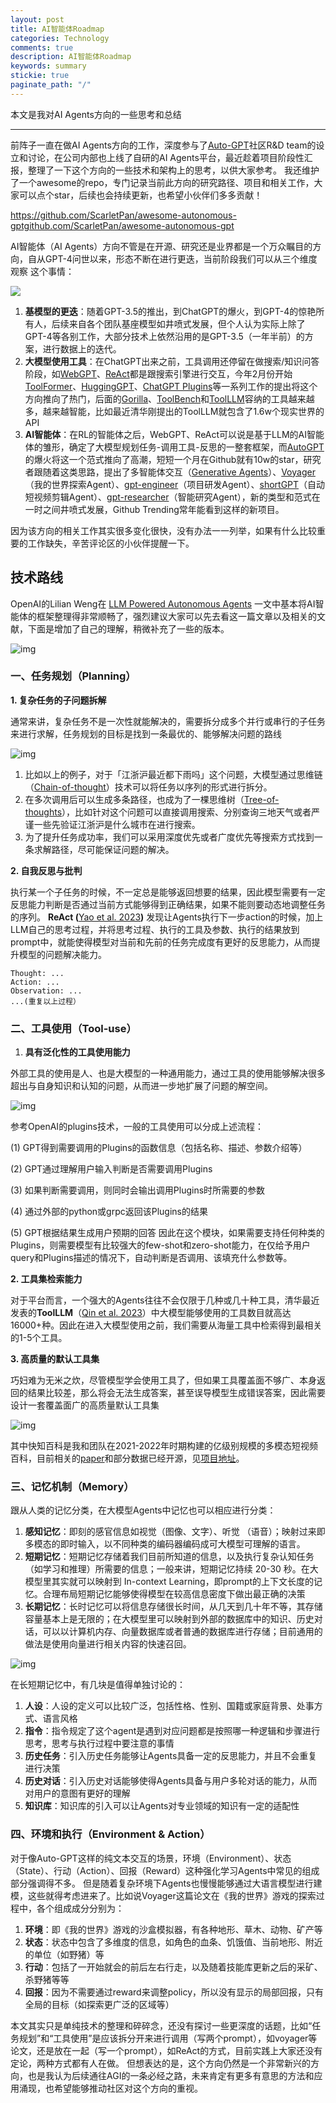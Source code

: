 ```yaml
---
layout: post
title: AI智能体Roadmap
categories: Technology
comments: true
description: AI智能体Roadmap
keywords: summary
stickie: true
paginate_path: "/"
---
```


本文是我对AI Agents方向的一些思考和总结

---

前阵子一直在做AI Agents方向的工作，深度参与了[Auto-GPT](https://github.com/Significant-Gravitas/Auto-GPT)社区R&D team的设立和讨论，在公司内部也上线了自研的AI Agents平台，最近趁着项目阶段性汇报，整理了一下这个方向的一些技术和架构上的思考，以供大家参考。 我还维护了一个awesome的repo，专门记录当前此方向的研究路径、项目和相关工作，大家可以点个star，后续也会持续更新，也希望小伙伴们多多贡献！

https://github.com/ScarletPan/awesome-autonomous-gptgithub.com/ScarletPan/awesome-autonomous-gpt

AI智能体（AI Agents）方向不管是在开源、研究还是业界都是一个万众瞩目的方向，自从GPT-4问世以来，形态不断在进行更迭，当前阶段我们可以从三个维度观察 这个事情：

<img src="https://picx.zhimg.com/80/v2-65430c2e0a4434c93a2baf187b35fe93_720w.png?source=d16d100b"/>



1. **基模型的更迭**：随着GPT-3.5的推出，到ChatGPT的爆火，到GPT-4的惊艳所有人，后续来自各个团队基座模型如井喷式发展，但个人认为实际上除了GPT-4等各别工作，大部分技术上依然沿用的是GPT-3.5（一年半前）的方案，进行数据上的迭代。
2. **大模型使用工具**：在ChatGPT出来之前，工具调用还停留在做搜索/知识问答阶段，如[WebGPT](https://arxiv.org/pdf/2112.09332.pdf)、[ReAct](https://arxiv.org/pdf/2210.03629.pdf)都是跟搜索引擎进行交互，今年2月份开始[ToolFormer](https://arxiv.org/pdf/2302.04761.pdf)、[HuggingGPT](https://arxiv.org/pdf/2303.17580.pdf)、[ChatGPT Plugins](https://openai.com/blog/chatgpt-plugins)等一系列工作的提出将这个方向推向了热门，后面的[Gorilla](https://github.com/ShishirPatil/gorilla)、[ToolBench](https://github.com/OpenBMB/ToolBench)和[ToolLLM](https://arxiv.org/abs/2307.16789)容纳的工具越来越多，越来越智能，比如最近清华刚提出的ToolLLM就包含了1.6w个现实世界的API
3. **AI智能体**：在RL的智能体之后，WebGPT、ReAct可以说是基于LLM的AI智能体的雏形，确定了大模型规划任务-调用工具-反思的一整套框架，而[AutoGPT](https://github.com/Significant-Gravitas/Auto-GPT)的爆火将这一个范式推向了高潮，短短一个月在Github就有10w的star，研究者跟随着这类思路，提出了多智能体交互（[Generative Agents](https://arxiv.org/abs/2304.03442)）、[Voyager](https://arxiv.org/pdf/2305.16291.pdf)（我的世界探索Agent）、[gpt-engineer](https://github.com/AntonOsika/gpt-engineer)（项目研发Agent）、[shortGPT](https://github.com/RayVentura/ShortGPT)（自动短视频剪辑Agent）、[gpt-researcher](https://github.com/assafelovic/gpt-researcher)（智能研究Agent），新的类型和范式在一时之间井喷式发展，Github Trending常年能看到这样的新项目。

因为该方向的相关工作其实很多变化很快，没有办法一一列举，如果有什么比较重要的工作缺失，辛苦评论区的小伙伴提醒一下。

## **技术路线**

OpenAI的Lilian Weng在 [LLM Powered Autonomous Agents](https://lilianweng.github.io/posts/2023-06-23-agent/) 一文中基本将AI智能体的框架整理得非常顺畅了，强烈建议大家可以先去看这一篇文章以及相关的文献，下面是增加了自己的理解，稍微补充了一些的版本。

![img](https://pica.zhimg.com/80/v2-fc35cf00e4483b12de0e739c391d82fc_720w.png?source=d16d100b)







### 一、**任务规划（Planning）**

**1. 复杂任务的子问题拆解**

通常来讲，复杂任务不是一次性就能解决的，需要拆分成多个并行或串行的子任务来进行求解，任务规划的目标是找到一条最优的、能够解决问题的路线 

![img](https://pic1.zhimg.com/80/v2-d28aa48a3a495461e2635b7f22cbdcf2_720w.png?source=d16d100b)







1. 比如以上的例子，对于「江浙沪最近都下雨吗」这个问题，大模型通过思维链（[Chain-of-thought](https://arxiv.org/abs/2201.11903)）技术可以将任务以序列的形式进行拆分。
2. 在多次调用后可以生成多条路径，也成为了一棵思维树（[Tree-of-thoughts](https://arxiv.org/abs/2305.10601)），比如针对这个问题可以直接调用搜索、分别查询三地天气或者严谨一些先验证江浙沪是什么城市在进行搜索。
3. 为了提升任务成功率，我们可以采用深度优先或者广度优先等搜索方式找到一条求解路径，尽可能保证问题的解决。

**2. 自我反思与批判**

执行某一个子任务的时候，不一定总是能够返回想要的结果，因此模型需要有一定反思能力判断是否通过当前方式能够得到正确结果，如果不能则要动态地调整任务的序列。 **ReAct (**[Yao et al. 2023](https://arxiv.org/abs/2210.03629)**)**  发现让Agents执行下一步action的时候，加上LLM自己的思考过程，并将思考过程、执行的工具及参数、执行的结果放到prompt中，就能使得模型对当前和先前的任务完成度有更好的反思能力，从而提升模型的问题解决能力。

```
Thought: ... 
Action: ... 
Observation: ... 
...(重复以上过程）
```

### 二、**工具使用（Tool-use）**

1. **具有泛化性的工具使用能力**

外部工具的使用是人、也是大模型的一种通用能力，通过工具的使用能够解决很多超出与自身知识和认知的问题，从而进一步地扩展了问题的解空间。

![img](https://picx.zhimg.com/80/v2-53bd432cda79f63b2bf2f181824d5039_720w.png?source=d16d100b)







参考OpenAI的plugins技术，一般的工具使用可以分成上述流程：

(1) GPT得到需要调用的Plugins的函数信息（包括名称、描述、参数介绍等）

(2) GPT通过理解用户输入判断是否需要调用Plugins

(3) 如果判断需要调用，则同时会输出调用Plugins时所需要的参数

(4) 通过外部的python或grpc返回该Plugins的结果

(5) GPT根据结果生成用户预期的回答 因此在这个模块，如果需要支持任何种类的Plugins，则需要模型有比较强大的few-shot和zero-shot能力，在仅给予用户query和Plugins描述的情况下，自动判断是否调用、该填充什么参数等。

**2. 工具集检索能力**

对于平台而言，一个强大的Agents往往不会仅限于几种或几十种工具，清华最近发表的**ToolLLM**（[Qin et al. 2023](https://arxiv.org/pdf/2307.16789.pdf)）中大模型能够使用的工具数目就高达16000+种。因此在进入大模型使用之前，我们需要从海量工具中检索得到最相关的1-5个工具。

**3. 高质量的默认工具集**

巧妇难为无米之炊，尽管模型学会使用工具了，但如果工具覆盖面不够广、本身返回的结果比较差，那么将会无法生成答案，甚至误导模型生成错误答案，因此需要设计一套覆盖面广的高质量默认工具集

![img](https://picx.zhimg.com/80/v2-d170a0c490a594aac49898101402b00e_720w.png?source=d16d100b)







其中快知百科是我和团队在2021-2022年时期构建的亿级别规模的多模态短视频百科，目前相关的[paper](https://arxiv.org/abs/2211.00732)和部分数据已经开源，见[项目地址](https://github.com/Kuaipedia/Kuaipedia)。

### 三、**记忆机制（Memory）**

跟从人类的记忆分类，在大模型Agents中记忆也可以相应进行分类：

1. **感知记忆**：即刻的感官信息如视觉（图像、文字）、听觉 （语音）；映射过来即多模态的即时输入，以不同种类的编码器编码成可大模型可理解的语言。
2. **短期记忆**：短期记忆存储着我们目前所知道的信息，以及执行复杂认知任务（如学习和推理）所需要的信息；一般来讲，短期记忆持续 20-30 秒。在大模型里其实就可以映射到 In-context Learning，即prompt的上下文长度的记忆。合理布局短期记忆能够使得模型在较高信息密度下做出最正确的决策
3. **长期记忆**：长时记忆可以将信息存储很长时间，从几天到几十年不等，其存储容量基本上是无限的；在大模型里可以映射到外部的数据库中的知识、历史对话，可以以计算机内存、向量数据库或者普通的数据库进行存储；目前通用的做法是使用向量进行相关内容的快速召回。

![img](https://picx.zhimg.com/80/v2-e1e994671bc69ca090db9049a2bd67ba_720w.png?source=d16d100b)







 在长短期记忆中，有几块是值得单独讨论的：

1. **人设**：人设的定义可以比较广泛，包括性格、性别、国籍或家庭背景、处事方式、语言风格
2. **指令**：指令规定了这个agent是遇到对应问题都是按照哪一种逻辑和步骤进行思考，思考与执行过程中要注意的事情
3. **历史任务**：引入历史任务能够让Agents具备一定的反思能力，并且不会重复进行决策
4. **历史对话**：引入历史对话能够使得Agents具备与用户多轮对话的能力，从而对用户的意图有更好的理解
5. **知识库**：知识库的引入可以让Agents对专业领域的知识有一定的适配性

### 四、**环境和执行（Environment & Action）**

对于像Auto-GPT这样的纯文本交互的场景，环境（Environment）、状态（State）、行动（Action）、回报（Reward）这种强化学习Agents中常见的组成部分强调得不多。 但是随着复杂环境下Agents也慢慢能够通过大语言模型进行建模，这些就得考虑进来了。比如说Voyager这篇论文在《我的世界》游戏的探索过程中，各个组成成分分别为：

1. **环境**：即《我的世界》游戏的沙盒模拟器，有各种地形、草木、动物、矿产等
2. **状态**：状态中包含了多维度的信息，如角色的血条、饥饿值、当前地形、附近的单位（如野猪）等
3. **行动**：包括了一开始就会的前后左右行走，以及随着技能库更新之后的采矿、杀野猪等等
4. **回报**：因为不需要通过reward来调整policy，所以没有显示的局部回报，只有全局的目标（如探索更广泛的区域等）

本文其实只是单纯技术的整理和碎碎念，还没有探讨一些更深度的话题，比如“任务规划”和“工具使用”是应该拆分开来进行调用（写两个prompt），如voyager等论文，还是放在一起（写一个prompt），如ReAct的方式，目前实践上大家还没有定论，两种方式都有人在做。 但想表达的是，这个方向仍然是一个非常新兴的方向，也是我认为后续通往AGI的一条必经之路，未来肯定有更多有意思的方法和应用涌现，也希望能够推动社区对这个方向的重视。